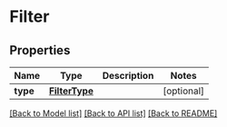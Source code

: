 # Filter

## Properties
Name | Type | Description | Notes
------------ | ------------- | ------------- | -------------
**type** | [**FilterType**](FilterType.md) |  | [optional] 

[[Back to Model list]](../README.md#documentation-for-models) [[Back to API list]](../README.md#documentation-for-api-endpoints) [[Back to README]](../README.md)


